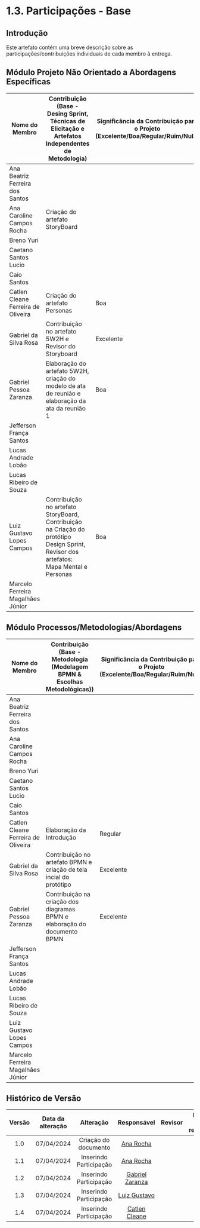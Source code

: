 # 1.3. Participações - Base

## Introdução

Este artefato contém uma breve descrição sobre as participações/contribuições individuais de cada membro à entrega. 

## Módulo Projeto Não Orientado a Abordagens Específicas
<!-- TODOS DEVEM PARTICIPAR, MOSTRANDO SEUS PONTOS DE VISTA E COMO COLABORARAM NESSA ETAPA DA ENTREGA. -->

<!-- | Fulano | 1. Participação nas Etapas da Design Sprint elaborando artefatos | Boa | -->

|Nome do Membro | Contribuição (Base - Desing Sprint, Técnicas de Elicitação e Artefatos Independentes de Metodologia) | Significância da Contribuição para o Projeto (Excelente/Boa/Regular/Ruim/Nula) |
| --- | --- | --- |
| Ana Beatriz Ferreira dos Santos  |  |  |
| Ana Caroline Campos Rocha  | Criação do artefato StoryBoard |  |
| Breno Yuri |  |  |
| Caetano Santos Lucio |  |  |
| Caio Santos |  |  |
| Catlen Cleane Ferreira de Oliveira | Criação do artefato Personas | Boa |
| Gabriel da Silva Rosa | Contribuição no artefato 5W2H e Revisor do Storyboard | Excelente |
| Gabriel Pessoa Zaranza | Elaboração do artefato 5W2H, criação do modelo de ata de reunião e elaboração da ata da reunião 1 | Boa |
| Jefferson França Santos |  |  |
| Lucas Andrade Lobão |  |  |
| Lucas Ribeiro de Souza |  |  |
| Luiz Gustavo Lopes Campos | Contribuição no artefato StoryBoard, Contribuição na Criação do protótipo Design Sprint, Revisor dos artefatos: Mapa Mental e Personas | Boa |
| Marcelo Ferreira Magalhães Júnior |  |  |

## Módulo Processos/Metodologias/Abordagens
<!-- TODOS DEVEM PARTICIPAR, MOSTRANDO SEUS PONTOS DE VISTA E COMO COLABORARAM NESSA ETAPA DA ENTREGA. -->

<!-- | Fulano | 1. Modelagem da atividade ATIVIDADE_X. 2. Participação no subprocesso SUBPROCESSO_Y | Regular | -->

|Nome do Membro | Contribuição (Base - Metodologia (Modelagem BPMN & Escolhas Metodológicas)) | Significância da Contribuição para o Projeto (Excelente/Boa/Regular/Ruim/Nula) |
| --- | --- | --- |
| Ana Beatriz Ferreira dos Santos |  |  |
| Ana Caroline Campos Rocha |  |  |
| Breno Yuri |  |  |
| Caetano Santos Lucio |  |  |
| Caio Santos |  |  |
| Catlen Cleane Ferreira de Oliveira |Elaboração da Introdução | Regular |
| Gabriel da Silva Rosa | Contribuição no artefato BPMN e criação de tela incial do protótipo | Excelente |
| Gabriel Pessoa Zaranza | Contribuição na criação dos diagramas BPMN e elaboração do documento BPMN | Excelente |
| Jefferson França Santos |  |  |
| Lucas Andrade Lobão |  |  |
| Lucas Ribeiro de Souza |  |  |
| Luiz Gustavo Lopes Campos |  |  |
| Marcelo Ferreira Magalhães Júnior |  |  |


##  Histórico de Versão

|  Versão  |   Data da alteração  |   Alteração  |  Responsável  |  Revisor  | Data de revisão |
| :--------: | :--------------------: | :-----------: | :--------------: | :--------: | :-----------------: |
|     1.0     |    07/04/2024   |  Criação do documento  |  [Ana Rocha](https://www.github.com/anaaroch)   |  |  |
|     1.1     |    07/04/2024   |  Inserindo Participação  |  [Ana Rocha](https://www.github.com/anaaroch)   |  |  |
|     1.2     |    07/04/2024   |  Inserindo Participação  |  [Gabriel Zaranza](https://www.github.com/GZaranza)   |  |  |
|     1.3     |    07/04/2024   |  Inserindo Participação  |  [Luiz Gustavo](https://www.github.com/Luiz-GL-Campos)   |  |  |
|     1.4     |    07/04/2024   |  Inserindo Participação  |  [Catlen Cleane](https://www.github.com/catlenc)   |  |  |